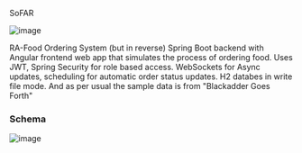 SoFAR

![image](https://github.com/user-attachments/assets/7a992725-bf04-46fb-9502-4443b51f6903)


RA-Food Ordering System (but in reverse)
Spring Boot backend with Angular frontend web app that simulates the process of ordering food. Uses JWT, Spring Security for role based access. WebSockets for Async updates, scheduling for automatic order status updates. H2 databes in write file mode. And as per usual the sample data is from "Blackadder Goes Forth"


### Schema
![image](https://github.com/user-attachments/assets/4012041e-583e-45a7-8cde-e32a33fabac6)
